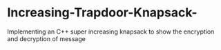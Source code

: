 # Increasing-Trapdoor-Knapsack-
Implementing an C++ super increasing knapsack to show the encryption and decryption of message
